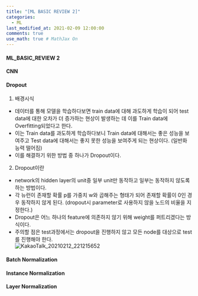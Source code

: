 ```yaml
---
title: "[ML BASIC REVIEW 2]"
categories: 
  - ML
last_modified_at: 2021-02-09 12:00:00
comments: true
use_math: true # MathJax On
---
```


#### ML_BASIC_REVIEW 2

#### CNN


#### Dropout

1. 배경시식
- 데이터를 통해 모델을 학습하다보면 train data에 대해 과도하게 학습이 되어 test data에 대한 오차가 더 증가하는 현상이 발생하는 데 이를 Train data에 Overfitting되었다고 한다. 
- 이는 Train data를 과도하게 학습하다보니 Train data에 대해서는 좋은 성능을 보여주고 Test data에 대해서는 좋지 못한 성능을 보여주게 되는 현상이다. (일반화 능력 떨어짐)
- 이를 해결하기 위한 방법 중 하나가 Dropout이다.

2. Dropout이란
- network의 hidden layer의 unit중 일부 unit만 동작하고 일부는 동작하지 않도록 하는 방법이다.
- 각 뉴런이 존재할 확률 p를 가중치 w와 곱해주는 형태가 되어 존재할 확률이 0인 경우 동작하지 않게 된다. (dropout시 parameter로 사용하지 않을 노드의 비율을 지정한다.)
- Dropout은 어느 하나의 feature에 의존하지 않기 위해 weight를 퍼트리겠다는 방식이다. 
- 주의할 점은 test과정에서는 dropout을 진행하지 않고 모든 node를 대상으로 test를 진행해야 한다. <br>
  ![KakaoTalk_20210212_221215652](https://user-images.githubusercontent.com/62474292/107772349-7bc95b80-6d7f-11eb-9771-493d36f6511c.png)

#### Batch Normalization


#### Instance Normalization


#### Layer Normalization

